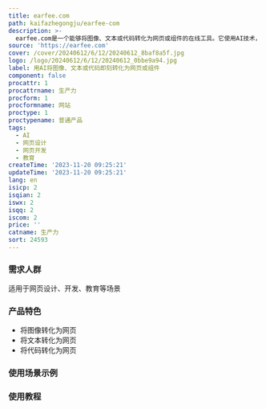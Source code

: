 ```yaml
---
title: earfee.com
path: kaifazhegongju/earfee-com
description: >-
  earfee.com是一个能够将图像、文本或代码转化为网页或组件的在线工具。它使用AI技术，支持HTML、Tailwind、脚本等多种语言和框架，用户可以免费使用。earfee.com的主要功能包括将图像转化为网页、将文本转化为网页、将代码转化为网页等。它可以广泛应用于网页设计、开发、教育等场景。
source: 'https://earfee.com'
cover: /cover/20240612/6/12/20240612_8baf8a5f.jpg
logo: /logo/20240612/6/12/20240612_0bbe9a94.jpg
label: 用AI将图像、文本或代码即刻转化为网页或组件
component: false
procattr: 1
procattrname: 生产力
procform: 1
procformname: 网站
proctype: 1
proctypename: 普通产品
tags:
  - AI
  - 网页设计
  - 网页开发
  - 教育
createTime: '2023-11-20 09:25:21'
updateTime: '2023-11-20 09:25:21'
lang: en
isicp: 2
isqian: 2
iswx: 2
isqq: 2
iscom: 2
price: ''
catname: 生产力
sort: 24593
---
```




### 需求人群
适用于网页设计、开发、教育等场景

### 产品特色
- 将图像转化为网页
- 将文本转化为网页
- 将代码转化为网页

### 使用场景示例


### 使用教程


  
